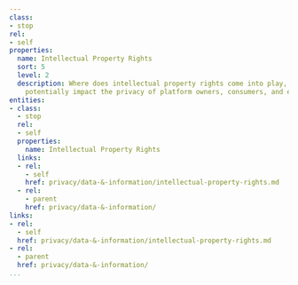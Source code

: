 ```yaml
---
class:
- stop
rel:
- self
properties:
  name: Intellectual Property Rights
  sort: 5
  level: 2
  description: Where does intellectual property rights come into play, that could
    potentially impact the privacy of platform owners, consumers, and end-users.
entities:
- class:
  - stop
  rel:
  - self
  properties:
    name: Intellectual Property Rights
  links:
  - rel:
    - self
    href: privacy/data-&-information/intellectual-property-rights.md
  - rel:
    - parent
    href: privacy/data-&-information/
links:
- rel:
  - self
  href: privacy/data-&-information/intellectual-property-rights.md
- rel:
  - parent
  href: privacy/data-&-information/
...
```

